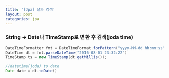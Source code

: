 ```yaml
---
title: '[Jpa] 날짜 검색'
layout: post
categories: jpa
---
```


### String -> Date나 TimeStamp로 변환 후 검색(joda time)
```java
DateTimeFormatter fmt = DateTimeFormat.forPattern("yyyy-MM-dd hh:mm:ss");
DateTime dt = fmt.parseDateTime("2016-08-01 23:32:22")
TimeStamp ts = new TimeStamp(dt.getMillis());

//datetime(joda) to date
Date date = dt.toDate()
```